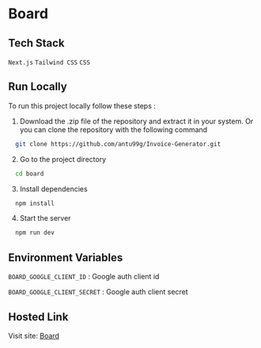# Board

## Tech Stack

`Next.js` `Tailwind CSS` `CSS`

## Run Locally

To run this project locally follow these steps :

1. Download the .zip file of the repository and extract it in your system. Or you can clone the repository with the following command

```bash
  git clone https://github.com/antu99g/Invoice-Generator.git
```

2. Go to the project directory

```bash
  cd board
```

3. Install dependencies

```bash
  npm install
```

4. Start the server

```bash
  npm run dev
```

## Environment Variables

`BOARD_GOOGLE_CLIENT_ID` : Google auth client id

`BOARD_GOOGLE_CLIENT_SECRET` : Google auth client secret

## Hosted Link

Visit site: [Board](https://board-2dc293.netlify.app)
